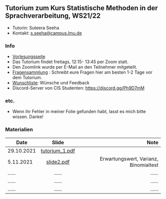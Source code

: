 ## Tutorium zum Kurs Statistische Methoden in der Sprachverarbeitung, WS21/22
- Tutorin: Suteera  Seeha 
- Kontakt: s.seeha@campus.lmu.de


### Info
- [Vorlesungsseite](https://www.cis.uni-muenchen.de/~schmid/lehre/StatNLP/)
- Das Tutorium findet freitags, 12:15- 13:45 per Zoom statt.
- Den Zoomlink wurde per E-Mail an den Teilnehmer mitgeteilt.
- [Fragensammlung](https://docs.google.com/presentation/d/1Ufc7QyfnynZ-dBXmhIReUs6-C-UVynyMUFlMhWCWCPw/edit?usp=sharing) : Schreibt eure Fragen hier am besten 1-2 Tage vor dem Tutorium.
- [Wunschliste](https://docs.google.com/document/d/1ciuLFUNBomMe9dkaJPgTvy8pP2o6zGmCcOve6N68-iE/edit?usp=sharing): Wünsche und Feedback
- Discord-Server von CIS Studenten: https://discord.gg/Ph9D7mM

### etc.
- Wenn ihr Fehler in meiner Folie gefunden habt, lasst es mich bitte wissen. Danke!

### Materialien

| Date       | Slide          | Note |
| ------------- |:-------------:| -----:|
|29.10.2021    | [tutorium_1.pdf](https://tutorium-statistische-methoden.github.io/winter_2021_2022/tutorium_1.pdf)   |      |
|5.11.2021    | [slide2.pdf](https://tutorium-statistische-methoden.github.io/winter_2021_2022/slide2.pdf)   |Erwartungswert, Varianz, Binomialtest      |
|......   | ......    | ......     |
|......   | ......    | ......     |
|......   | ......    | ......     |
